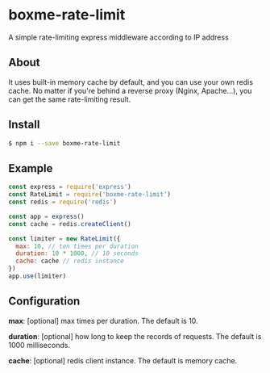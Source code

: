 # boxme-rate-limit

  A simple rate-limiting express middleware according to IP address

## About

  It uses built-in memory cache by default, and you can use your own redis cache. No matter if you're behind a reverse proxy (Nginx, Apache...), you can get the same rate-limiting result.
  

## Install

```sh
$ npm i --save boxme-rate-limit
```

## Example

```js
const express = require('express')
const RateLimit = require('boxme-rate-limit')
const redis = require('redis')

const app = express()
const cache = redis.createClient()

const limiter = new RateLimit({
  max: 10, // ten times per duration
  duration: 10 * 1000, // 10 seconds
  cache: cache // redis instance
})
app.use(limiter)
```

## Configuration

  **max**: [optional] max times per duration. The default is 10.

  **duration**: [optional] how long to keep the records of requests. The default is 1000 milliseconds.

  **cache**: [optional] redis client instance. The default is memory cache.
